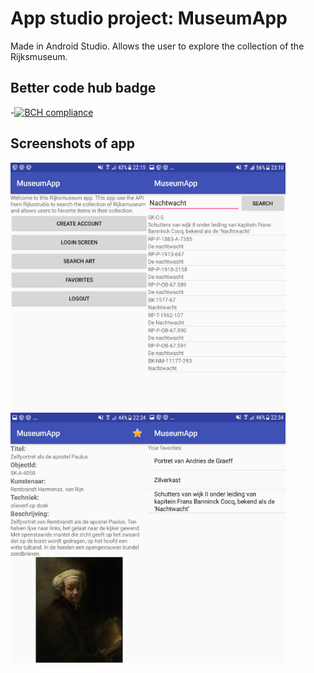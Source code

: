 # App studio project: MuseumApp
Made in Android Studio. Allows the user to explore the collection of the Rijksmuseum.
## Better code hub badge
-[![BCH compliance](https://bettercodehub.com/edge/badge/romanlakerveld/MuseumApp?branch=master)](https://bettercodehub.com/)

## Screenshots of app
<a href="url"><img src="https://github.com/romanlakerveld/MuseumApp/blob/master/app/sampledata/Screenshot_20171215-221529.png" align="left" height="400" width="220" ></a>
<a href="url"><img src="https://github.com/romanlakerveld/MuseumApp/blob/master/app/sampledata/Screenshot_20171215-231022.png" align="left" height="400" width="220" ></a>
<a href="url"><img src="https://github.com/romanlakerveld/MuseumApp/blob/master/app/sampledata/Screenshot_20171215-222456.png" align="left" height="400" width="220" ></a>
<a href="url"><img src="https://github.com/romanlakerveld/MuseumApp/blob/master/app/sampledata/Screenshot_20171215-223427.png" align="left" height="400" width="220" ></a>
